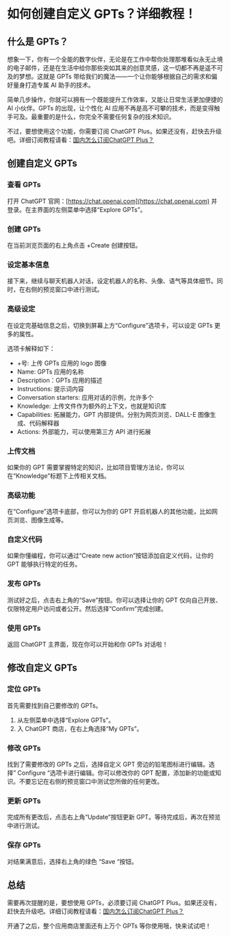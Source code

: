 # 如何创建自定义 GPTs？详细教程！

## 什么是 GPTs？
想象一下，你有一个全能的数字伙伴，无论是在工作中帮你处理那堆看似永无止境的电子邮件，还是在生活中给你那些突如其来的创意灵感，这一切都不再是遥不可及的梦想。这就是 GPTs 带给我们的魔法——一个让你能够根据自己的需求和偏好量身打造专属 AI 助手的技术。

简单几步操作，你就可以拥有一个既能提升工作效率，又能让日常生活更加便捷的 AI 小伙伴。GPTs 的出现，让个性化 AI 应用不再是高不可攀的技术，而是变得触手可及。最重要的是什么，你完全不需要任何复杂的技术知识。

不过，要想使用这个功能，你需要订阅 ChatGPT Plus。如果还没有，赶快去升级吧。详细订阅教程请看：[国内怎么订阅ChatGPT Plus？](https://bit.ly/bewildcard)

## 创建自定义 GPTs

### 查看 GPTs
打开 ChatGPT 官网：[https://chat.openai.com](https://chat.openai.com) 并登录。在主界面的左侧菜单中选择“Explore GPTs”。

### 创建 GPTs
在当前浏览页面的右上角点击 +Create 创建按钮。

### 设定基本信息
接下来，继续与聊天机器人对话，设定机器人的名称、头像、语气等具体细节。同时，在右侧的预览窗口中进行测试。

### 高级设定
在设定完基础信息之后，切换到屏幕上方“Configure”选项卡，可以设定 GPTs 更多的属性。

选项卡解释如下：
- +号: 上传 GPTs 应用的 logo 图像
- Name: GPTs 应用的名称
- Description：GPTs 应用的描述
- Instructions: 提示词内容
- Conversation starters: 应用对话的示例，允许多个
- Knowledge: 上传文件作为额外的上下文，也就是知识库
- Capabilities: 拓展能力，GPT 内部提供。分别为网页浏览、DALL-E 图像生成、代码解释器
- Actions: 外部能力，可以使用第三方 API 进行拓展

### 上传文档
如果你的 GPT 需要掌握特定的知识，比如项目管理方法论，你可以在“Knowledge”标题下上传相关文档。

### 高级功能
在“Configure”选项卡底部，你可以为你的 GPT 开启机器人的其他功能，比如网页浏览、图像生成等。

### 自定义代码
如果你懂编程，你可以通过“Create new action”按钮添加自定义代码，让你的 GPT 能够执行特定的任务。

### 发布 GPTs
测试好之后，点击右上角的“Save”按钮。你可以选择让你的 GPT 仅向自己开放、仅限特定用户访问或者公开。然后选择“Confirm”完成创建。

### 使用 GPTs
返回 ChatGPT 主界面，现在你可以开始和你 GPTs 对话啦！

## 修改自定义 GPTs

### 定位 GPTs
首先需要找到自己要修改的 GPTs。
1. 从左侧菜单中选择“Explore GPTs”。
2. 入 ChatGPT 商店，在右上角选择“My GPTs”。

### 修改 GPTs
找到了需要修改的 GPTs 之后，选择自定义 GPT 旁边的铅笔图标进行编辑。选择” Configure “选项卡进行编辑。你可以修改你的 GPT 配置，添加新的功能或知识。不要忘记在右侧的预览窗口中测试您所做的任何更改。

### 更新 GPTs
完成所有更改后，点击右上角“Update”按钮更新 GPT。等待完成后，再次在预览中进行测试。

### 保存 GPTs
对结果满意后，选择右上角的绿色 “Save “按钮。

## 总结
需要再次提醒的是，要想使用 GPTs，必须要订阅 ChatGPT Plus。如果还没有，赶快去升级吧。详细订阅教程请看：[国内怎么订阅ChatGPT Plus？](https://bit.ly/bewildcard)

开通了之后，整个应用商店里面还有上万个 GPTs 等你使用哦，快来试试吧！
